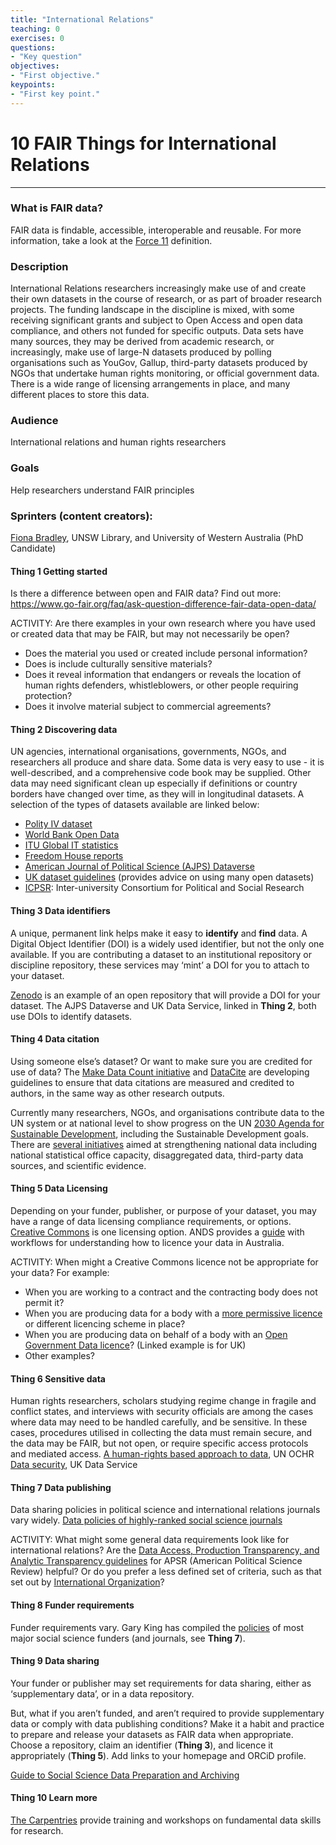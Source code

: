 ```yaml
---
title: "International Relations"
teaching: 0
exercises: 0
questions:
- "Key question"
objectives:
- "First objective."
keypoints:
- "First key point."
---
```


# 10 FAIR Things for International Relations
---
### What is FAIR data?
FAIR data is findable, accessible, interoperable and reusable. For more information, take a look at the [Force 11](https://www.force11.org/group/fairgroup/fairprinciples) definition.

### Description

International Relations researchers increasingly make use of and create their own datasets in the course of research, or as part of broader research projects. The funding landscape in the discipline is mixed, with some receiving significant grants and subject to Open Access and open data compliance, and others not funded for specific outputs. Data sets have many sources, they may be derived from academic research, or increasingly, make use of large-N datasets produced by polling organisations such as YouGov, Gallup, third-party datasets produced by NGOs that undertake human rights monitoring, or official government data. There is a wide range of licensing arrangements in place, and many different places to store this data.

### Audience
International relations and human rights researchers
### Goals
Help researchers understand FAIR principles
### Sprinters (content creators):
[Fiona Bradley](http://orcid.org/0000-0002-3622-2794), UNSW Library, and University of Western Australia (PhD Candidate)

#### Thing 1 Getting started

Is there a difference between open and FAIR data? 
Find out more:  https://www.go-fair.org/faq/ask-question-difference-fair-data-open-data/ 

ACTIVITY: 
Are there examples in your own research where you have used or created data that may be FAIR, but may not necessarily be open? 
* Does the material you used or created include personal information? 
* Does is include culturally sensitive materials? 
* Does it reveal information that endangers or reveals the location of human rights defenders, whistleblowers, or other people requiring protection? 
* Does it involve material subject to commercial agreements? 

#### Thing 2 Discovering data
UN agencies, international organisations, governments, NGOs, and researchers all produce and share data. Some data is very easy to use - it is well-described, and a comprehensive code book may be supplied. Other data may need significant clean up especially if definitions or country borders have changed over time, as they will in longitudinal datasets. A selection of the types of datasets available are linked below:

* [Polity IV dataset](http://www.systemicpeace.org/polityproject.html)
* [World Bank Open Data](https://data.worldbank.org/)
* [ITU Global IT statistics](https://www.itu.int/en/ITU-D/Statistics/Pages/stat/default.aspx)
* [Freedom House reports](https://freedomhouse.org/reports)
* [American Journal of Political Science (AJPS) Dataverse](https://dataverse.harvard.edu/dataverse/ajps)
* [UK dataset guidelines](https://www.ukdataservice.ac.uk/use-data/guides/dataset-guides) (provides advice on using many open datasets)
* [ICPSR](https://www.icpsr.umich.edu/icpsrweb/): Inter-university Consortium for Political and Social Research 

#### Thing 3 Data identifiers
A unique, permanent link helps make it easy to **identify** and **find** data. A Digital Object Identifier (DOI) is a widely used identifier, but not the only one available. If you are contributing a dataset to an institutional repository or discipline repository, these services may ‘mint’ a DOI for you to attach to your dataset.

[Zenodo](https://zenodo.org/) is an example of an open repository that will provide a DOI for your dataset. The AJPS Dataverse and UK Data Service, linked in **Thing 2**, both use DOIs to identify datasets.
#### Thing 4 Data citation
Using someone else’s dataset? Or want to make sure you are credited for use of data? The [Make Data Count initiative](https://makedatacount.org/) and [DataCite](https://www.datacite.org/) are developing guidelines to ensure that data citations are measured and credited to authors, in the same way as other research outputs. 

Currently many researchers, NGOs, and organisations contribute data to the UN system or at national level to show progress on the UN [2030 Agenda for Sustainable Development](https://sustainabledevelopment.un.org/), including the Sustainable Development goals. There are [several initiatives](http://www.data4sdgs.org/) aimed at strengthening national data including national statistical office capacity, disaggregated data, third-party data sources, and scientific evidence. 

#### Thing 5 Data Licensing
Depending on your funder, publisher, or purpose of your dataset, you may have a range of data licensing compliance requirements, or options. [Creative Commons](https://wiki.creativecommons.org/wiki/Data_and_CC_licenses) is one licensing option. ANDS provides a [guide](https://www.ands.org.au/guides/research-data-rights-management) with workflows for understanding how to licence your data in Australia.

ACTIVITY:
When might a Creative Commons licence not be appropriate for your data? For example:
* When you are working to a contract and the contracting body does not permit it?
* When you are producing data for a body with a [more permissive licence](https://datacatalog.worldbank.org/public-licenses) or different licencing scheme in place?
* When you are producing data on behalf of a body with an [Open Government Data licence](http://www.nationalarchives.gov.uk/doc/open-government-licence/version/3/)? (Linked example is for UK)
* Other examples?

#### Thing 6 Sensitive data
Human rights researchers, scholars studying regime change in fragile and conflict states, and interviews with security officials are among the cases where data may need to be handled carefully, and be sensitive. In these cases, procedures utilised in collecting the data must remain secure, and the data may be FAIR, but not open, or require specific access protocols and mediated access.
[A human-rights based approach to data](https://www.ohchr.org/Documents/Issues/HRIndicators/GuidanceNoteonApproachtoData.pdf), UN OCHR
[Data security](https://www.ukdataservice.ac.uk/manage-data/store/security), UK Data Service

#### Thing 7 Data publishing
Data sharing policies in political science and international relations journals vary widely.
[Data policies of highly-ranked social science journals](https://osf.io/preprints/socarxiv/9h7ay)

ACTIVITY:
What might some general data requirements look like for international relations? 
Are the [Data Access, Production Transparency, and Analytic Transparency guidelines](https://www.apsanet.org/APSR-Submission-Guidelines) for APSR (American Political Science Review) helpful? 
Or do you prefer a less defined set of criteria, such as that set out by [International Organization](http://iojournal.org/data-archive/)?

#### Thing 8 Funder requirements
Funder requirements vary. Gary King has compiled the [policies](https://gking.harvard.edu/pages/data-sharing-and-replication) of most major social science funders (and journals, see **Thing 7**).

#### Thing 9 Data sharing
Your funder or publisher may set requirements for data sharing, either as ‘supplementary data’, or in a data repository. 

But, what if you aren’t funded, and aren’t required to provide supplementary data or comply with data publishing conditions? Make it a habit and practice to prepare and release your datasets as FAIR data when appropriate. Choose a repository, claim an identifier (**Thing 3**), and licence it appropriately (**Thing 5**). Add links to your homepage and ORCiD profile.

[Guide to Social Science Data Preparation and Archiving](https://www.icpsr.umich.edu/icpsrweb/content/deposit/guide/)

#### Thing 10 Learn more
[The Carpentries](https://carpentries.org/) provide training and workshops on fundamental data skills for research. 


